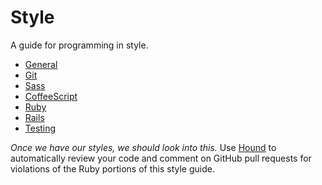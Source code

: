 Style
=====

A guide for programming in style.

* [General](/style/general)
* [Git](/style/git)
* [Sass](/style/sass)
* [CoffeeScript](/style/coffee-script)
* [Ruby](/style/ruby)
* [Rails](/style/rails)
* [Testing](/style/testing)

_Once we have our styles, we should look into this._
Use [Hound] to automatically review your code and comment on GitHub pull
requests for violations of the Ruby portions of this style guide.

[Hound]: https://houndci.com


